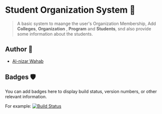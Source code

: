 # Student Organization System 🚀
> A basic system to maange the user's Organization Membership, Add **Colleges**, **Organization** , **Program** and **Students**, snd also provide some information about the students.

## Author 👤

- [Al-nizar Wahab](https://github.com/Zhar-dev)

## Badges 🛡️

You can add badges here to display build status, version numbers, or other relevant information.

For example:
[![Build Status](https://img.shields.io/badge/hello-World-brightgreen)](https://github.com/yourusername/yourproject)
